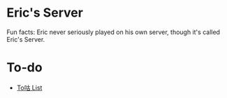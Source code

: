 # Eric's Server
Fun facts: Eric never seriously played on his own server, though it's called Eric's Server. 

# To-do
- [To咕 List](https://github.com/ExerciseBook/MC_Server_Config/issues/1)
